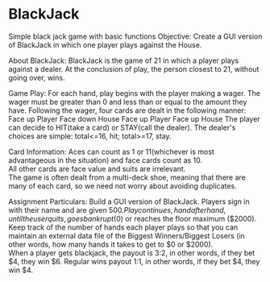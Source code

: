 # BlackJack
Simple black jack game with basic functions
Objective: Create a GUI version of BlackJack in which one player plays against the House.
 
About BlackJack: BlackJack is the game of 21 in which a player plays against a dealer.  At the conclusion of play, the person closest to 21,
without going over, wins.
 
Game Play: For each hand, play begins with the player making a wager.  The wager must be greater than 0 and less than or equal to the 
amount they have.  Following the wager, four cards are dealt in the following manner:
Face up Player
Face down House
Face up Player
Face up House
The player can decide to HIT(take a card) or STAY(call the dealer).  The dealer's choices are simple: total<=16, hit; total>=17, stay.
 
Card Information: Aces can count as 1 or 11(whichever is most advantageous in the situation) and face cards count as 10.  
All other cards are face value and suits are irrelevant.  
The game is often dealt from a multi-deck shoe, meaning that there are many of each card, so we need not worry about avoiding duplicates.
 
Assignment Particulars: Build a GUI version of BlackJack.  Players sign in with their name and are given $500.  
Play continues, hand after hand, until the user quits, goes bankrupt ($0) or reaches the floor maximum ($2000). 
Keep track of the number of hands each player plays so that you can maintain an external data file of the Biggest
Winners/Biggest Losers (in other words, how many hands it takes to get to $0 or $2000).  
When a player gets blackjack, the payout is 3:2, in other words, if they bet $4, they win $6. 
Regular wins payout 1:1, in other words, if they bet $4, they win $4.
 
